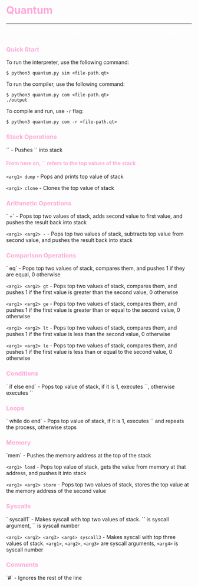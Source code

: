 <h1 style="color: #ffa7d7;">Quantum</h1>

---

<p style="color: #ffffff; font-size: 16px;">A stack-based programming language implemented in Python.</p>

[//]: # (Quick Start section)
<h3 style="color: #ffa7d7;">Quick Start</h3>
To run the interpreter, use the following command:

```console
$ python3 quantum.py sim <file-path.qt>
```

To run the compiler, use the following command:

```console
$ python3 quantum.py com <file-path.qt>
./output
```

To compile and run, use `-r` flag:

```console
$ python3 quantum.py com -r <file-path.qt>
```


[//]: # (Push, dump, clone)
<h3 style="color: #ffa7d7;">Stack Operations</h3>
`<arg1>` - Pushes `<arg1>` into stack

<h4 style="color: #ffa7d7;">From here on, `<argX>` refers to the top values of the stack</h4>

`<arg1> dump` - Pops and prints top value of stack

`<arg1> clone` - Clones the top value of stack

[//]: # (+ -)
<h3 style="color: #ffa7d7;">Arithmetic Operations</h3>
`<arg1> <arg2> +` - Pops top two values of stack, adds second value to first value, and pushes the result back into
stack

`<arg1> <arg2> -` - Pops top two values of stack, subtracts top value from second value, and pushes the result back
into stack

[//]: # (Eq, gt, ge, lt, le)
<h3 style="color: #ffa7d7;">Comparison Operations</h3>
`<arg1> <arg2> eq` - Pops top two values of stack, compares them, and pushes 1 if they are equal, 0 otherwise

`<arg1> <arg2> gt` - Pops top two values of stack, compares them, and pushes 1 if the first value is greater than the 
second value, 0 otherwise

`<arg1> <arg2> ge` - Pops top two values of stack, compares them, and pushes 1 if the first value is greater than or 
equal to the second value, 0 otherwise

`<arg1> <arg2> lt` - Pops top two values of stack, compares them, and pushes 1 if the first value is less than the 
second value, 0 otherwise

`<arg1> <arg2> le` - Pops top two values of stack, compares them, and pushes 1 if the first value is less than or equal 
to the second value, 0 otherwise

[//]: # (If, else, end)
<h3 style="color: #ffa7d7;">Conditions</h3>
`<arg1> if <if-body> else <else-body> end` - Pops top value of stack, if it is 1, executes `<if-body>`, otherwise
executes `<else-body>`

[//]: # (While, do, end)
<h3 style="color: #ffa7d7;">Loops</h3>
`<arg1> while <condition> do <body> end` - Pops top value of stack, if it is 1, executes `<body>` and repeats the 
process, otherwise stops

[//]: # (Mem, load, store)
<h3 style="color: #ffa7d7;">Memory</h3>
`mem` - Pushes the memory address at the top of the stack

`<arg1> load` - Pops top value of stack, gets the value from memory at that address, and pushes it into stack

`<arg1> <arg2> store` - Pops top two values of stack, stores the top value at the memory address of the second value

[//]: # (Syscall1, syscall3)
<h3 style="color: #ffa7d7;">Syscalls</h3>
`<arg1> <arg2> syscall1` - Makes syscall with top two values of stack. `<arg1>` is syscall argument, `<arg2>` is 
syscall number

`<arg1> <arg2> <arg3> <arg4> syscall3` - Makes syscall with top three values of stack. `<arg1>`, `<arg2>`, `<arg3>` 
are syscall arguments, `<arg4>` is syscall number

[//]: # (Syscall1, syscall3)

[//]: # (#)
<h3 style="color: #ffa7d7;">Comments</h3>
`#` - Ignores the rest of the line
